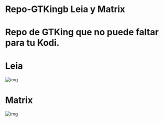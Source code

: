 # Repo-GTKingb Leia y Matrix
# Repo de GTKing que no puede faltar para tu Kodi.
# Leia
![img](https://i.imgur.com/0oZFQlm.png)
# Matrix
![img](https://i.imgur.com/ZyXs5H4.jpg)

